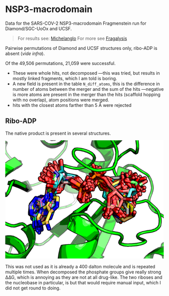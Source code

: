 # NSP3-macrodomain
Data for the SARS-COV-2 NSP3-macrodomain Fragmenstein run for Diamond/SGC-UoOx and UCSF.

> For results see: [Michelanglo](https://michelanglo.sgc.ox.ac.uk/data/df1524a6-d6f1-44a9-bd61-3515696a1dab)
> For more see [Fragalysis](https://fragalysis.diamond.ac.uk/viewer/react/preview/target/mArh)

Pairwise permutations of Diamond and UCSF structures only, ribo-ADP is absent (_vide_ _infra_).

Of the 49,506 permutations, 21,059 were successful.

* These were whole hits, not decomposed —this was tried, but results in mostly linked fragments, which I am told is boring.
* A new field is present in the table `N_diff_atoms`, this is the difference in number of atoms between the merger and the
sum of the hits —negative is more atoms are present in the merger than the hits (scaffold hopping with no overlap),
atom positions were merged.
* hits with the closest atoms farther than 5 Å were rejected

## Ribo-ADP
The native product is present in several structures. 

![crowd](RADP.png)

This was not used as it is already a 400 dalton molecule and is repeated multiple times.
When decomposed the phosphate groups give really strong ∆∆G, which is annoying as they are not at all drug-like.
The two riboses and the nucleobase in particular, is but that would require manual input, which I did not get round to doing.

